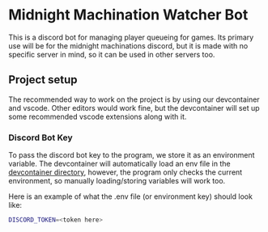 # Midnight Machination Watcher Bot

This is a discord bot for managing player queueing for games. Its primary use will be for the midnight machinations discord, but it is made with no specific server in mind, so it can be used in other servers too.

## Project setup

The recommended way to work on the project is by using our devcontainer and vscode. Other editors would work fine, but the devcontainer will set up some recommended vscode extensions along with it.

### Discord Bot Key

To pass the discord bot key to the program, we store it as an environment variable. The devcontainer will automatically load an env file in the [devcontainer directory](./.devcontainer), however, the program only checks the current environment, so manually loading/storing variables will work too.

Here is an example of what the .env file (or environment key) should look like:
```sh
DISCORD_TOKEN=<token here>
```